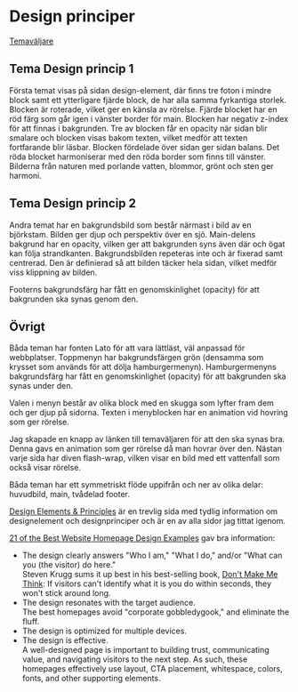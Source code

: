 Design principer
==============================================

<div class="bkgBox1">
</div>
<div class="bkgBox2">
</div>
<div class="bkgBox3">
</div>
<div class="bkgBox4">
</div>
<div class="themeSelector">
    <a href="http://localhost:8080/design/me/anax-flat/htdocs/theme-selector">Temaväljare</a>
</div>

Tema Design princip 1
---

Första temat visas på sidan design-element, där finns tre foton i mindre block samt ett ytterligare fjärde block, de har alla samma fyrkantiga storlek. Blocken är roterade, vilket ger en känsla av rörelse. Fjärde blocket har en röd färg som går igen i vänster border för main. Blocken har negativ z-index för att finnas i bakgrunden. Tre av blocken får en opacity när sidan blir smalare och blocken visas bakom texten, vilket medför att texten fortfarande blir läsbar. Blocken fördelade över sidan ger sidan balans. Det röda blocket harmoniserar med den röda border som finns till vänster. Bilderna från naturen med porlande vatten, blommor, grönt och sten ger harmoni.

Tema Design princip 2
---

Andra temat har en bakgrundsbild som består närmast i bild av en björkstam. Bilden ger djup och perspektiv över en sjö. Main-delens bakgrund har en opacity, vilken ger att bakgrunden syns även där och ögat kan följa strandkanten. Bakgrundsbilden repeteras inte och är fixerad samt centrerad. Den är definierad så att bilden täcker hela sidan, vilket medför viss klippning av bilden.

Footerns bakgrundsfärg har fått en genomskinlighet (opacity) för att bakgrunden ska synas genom den.

<!-- Tema 2 har en bakgrundsbild som är fast och scrollar inte med sidan. Den är ett foto med blå himmel, moln och utsikt över en sjö som ger perspektiv. Bakgrunden är definierad så att bilden täcker hela sidan, vilket medför viss klippning av bilden. -->

Övrigt
---

Båda teman har fonten Lato för att vara lättläst, väl anpassad för webbplatser. Toppmenyn har bakgrundsfärgen grön (densamma som krysset som används för att dölja hamburgermenyn). Hamburgermenyns bakgrundsfärg har fått en genomskinlighet (opacity) för att bakgrunden ska synas under den.

Valen i menyn består av olika block med en skugga som lyfter fram dem och ger djup på sidorna. Texten i menyblocken har en animation vid hovring som ger rörelse.

Jag skapade en knapp av länken till temaväljaren för att den ska synas bra. Denna gavs en animation som ger rörelse då man hovrar över den. Nästan varje sida har diven flash-wrap, vilken visar en bild med ett vattenfall som också visar rörelse.

Båda teman har ett symmetriskt flöde uppifrån  och ner av olika delar: huvudbild, main, tvådelad footer.

[Design Elements & Principles](https://www.canva.com/learn/design-elements-principles/) är en trevlig sida med tydlig information om designelement och designprinciper och är en av alla sidor jag tittat igenom.

[21 of the Best Website Homepage Design Examples](https://blog.hubspot.com/blog/tabid/6307/bid/34006/15-examples-of-brilliant-homepage-design.aspx) gav bra information:

* The design clearly answers "Who I am," "What I do," and/or "What can you (the visitor) do here."  
Steven Krugg sums it up best in his best-selling book, [Don't Make Me Think](https://www.amazon.com/Dont-Make-Me-Think-Usability/dp/0321344758): If visitors can't identify what it is you do within seconds, they won't stick around long.
* The design resonates with the target audience.  
The best homepages avoid "corporate gobbledygook," and eliminate the fluff.
* The design is optimized for multiple devices.  
* The design is effective.  
A well-designed page is important to building trust, communicating value, and navigating visitors to the next step. As such, these homepages effectively use layout, CTA placement, whitespace, colors, fonts, and other supporting elements.
